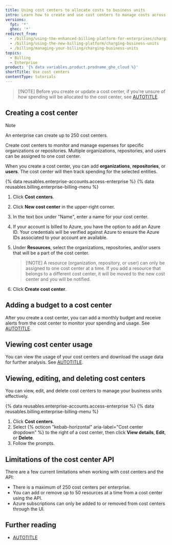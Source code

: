 ```yaml
---
title: Using cost centers to allocate costs to business units
intro: Learn how to create and use cost centers to manage costs across your company's divisions at scale.
versions:
  fpt: '*'
  ghec: '*'
redirect_from:
  - /billing/using-the-enhanced-billing-platform-for-enterprises/charging-business-units
  - /billing/using-the-new-billing-platform/charging-business-units
  - /billing/managing-your-billing/charging-business-units
topics:
  - Billing
  - Enterprise
product: '{% data variables.product.prodname_ghe_cloud %}'
shortTitle: Use cost centers
contentType: tutorials
---
```


>[!NOTE] Before you create or update a cost center, if you're unsure of how spending will be allocated to the cost center, see [AUTOTITLE](/billing/reference/cost-center-allocation).

## Creating a cost center

> [!NOTE]
> An enterprise can create up to 250 cost centers.

Create cost centers to monitor and manage expenses for specific organizations or repositories. Multiple organizations, repositories, and users can be assigned to one cost center.

When you create a cost center, you can add **organizations**, **repositories**, or **users**. The cost center will then track spending for the selected entities.

{% data reusables.enterprise-accounts.access-enterprise %}
{% data reusables.billing.enterprise-billing-menu %}
1. Click **Cost centers**.
1. Click **New cost center** in the upper-right corner.
1. In the text box under "Name", enter a name for your cost center.
1. If your account is billed to Azure, you have the option to add an Azure ID. Your credentials will be verified against Azure to ensure the Azure IDs associated to your account are available.
1. Under **Resources**, select the organizations, repositories, and/or users that will be a part of the cost center.

   >[!NOTE] A resource (organization, repository, or user) can only be assigned to one cost center at a time. If you add a resource that belongs to a different cost center, it will be moved to the new cost center and you will be notified.

1. Click **Create cost center**.

## Adding a budget to a cost center

After you create a cost center, you can add a monthly budget and receive alerts from the cost center to monitor your spending and usage. See [AUTOTITLE](/billing/managing-your-billing/using-budgets-control-spending).

## Viewing cost center usage

You can view the usage of your cost centers and download the usage data for further analysis. See [AUTOTITLE](/billing/using-the-enhanced-billing-platform-for-enterprises/gathering-insights-on-your-spending).

## Viewing, editing, and deleting cost centers

You can view, edit, and delete cost centers to manage your business units effectively.

{% data reusables.enterprise-accounts.access-enterprise %}
{% data reusables.billing.enterprise-billing-menu %}
1. Click **Cost centers**.
1. Select {% octicon "kebab-horizontal" aria-label="Cost center dropdown" %} to the right of a cost center, then click **View details**, **Edit**, or **Delete**.
1. Follow the prompts.

## Limitations of the cost center API

There are a few current limitations when working with cost centers and the API:

* There is a maximum of 250 cost centers per enterprise.
* You can add or remove up to 50 resources at a time from a cost center using the API.
* Azure subscriptions can only be added to or removed from cost centers through the UI.

## Further reading

* [AUTOTITLE](/rest/enterprise-admin/billing)
